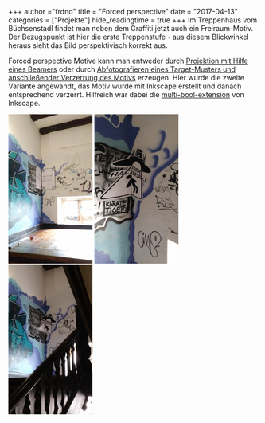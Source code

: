 +++
author ="frdnd"
title = "Forced perspective"
date = "2017-04-13"
categories = ["Projekte"]
hide_readingtime = true
+++
Im Treppenhaus vom Büchsenstadl findet man neben dem Graffiti jetzt auch ein Freiraum-Motiv. Der Bezugspunkt ist hier die erste Treppenstufe - aus diesem Blickwinkel heraus sieht das Bild perspektivisch korrekt aus.

Forced perspective Motive kann man entweder durch [Projektion mit Hilfe eines Beamers](http://criticaltinkerer.blogspot.de/2014/08/forced-perspective-projector-wall-art.html) oder durch [Abfotografieren eines Target-Musters und anschließender Verzerrung des Motivs](http://www.instructables.com/id/Wall-Illusion-Easy-Forced-Perspective-Wall-Art-/) erzeugen. Hier wurde die zweite Variante angewandt, das Motiv wurde mit Inkscape erstellt und danach entsprechend verzerrt. Hilfreich war dabei die [multi-bool-extension](https://github.com/Moini/inkscape-extensions-multi-bool/blob/master/multipledifference.py) von Inkscape.

[![perspective 3](Perspective_03_thumb.jpg)](Perspective_03.jpg)
[![perspective 1](Perspective_01_thumb.jpg)](Perspective_01.jpg)
[![perspective 2](Perspective_02_thumb.jpg)](Perspective_02.jpg)
